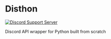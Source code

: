 # Disthon

[![Discord Support Server](https://img.shields.io/discord/885214547391180860?label=Disthon%20-%20Support%20Server&color=5865f2&labelColor=5865f2&&logo=discord&logoColor=ffffff&style=flat-square)](https://discord.gg/PtcfyJHKKp)

Discord API wrapper for Python built from scratch
